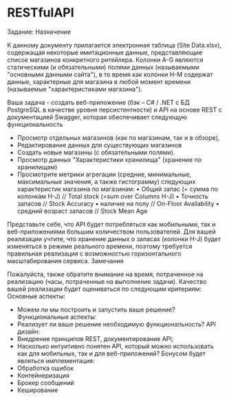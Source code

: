 # RESTfulAPI

Задание: 
Назначение

К данному документу прилагается электронная таблица (Site Data.xlsx), содержащая некоторые имитационные данные, представляющие список магазинов конкретного ритейлера.
Колонки A-G являются статическими (и обязательными) полями данных (называемыми "основными данными сайта"), 
в то время как колонки H-M содержат данные, характерные для магазина в любой момент времени (называемые "характеристиками магазина").

Ваша задача - создать веб-приложение (бэк – C# / .NET с БД PostgreSQL в качестве уровня персистентности) и API на основе REST с документацией Swagger, 
которая обеспечивает следующую функциональность  
- Просмотр отдельных магазинов (как по магазинам, так и в обзоре),
- Редактирование данных для существующих магазинов
- Создать новые магазины (с обязательными полями).
- Просмотр данных "Характеристики хранилища" (хранение по хранилищам)
- Просмотрите метрики агрегации (средние, минимальные, максимальные значения, а также гистограмму) следующих характеристик магазина по магазинам:
•	Общий запас (= сумма по колонкам H-J)  // Total stock (=sum over Columns H-J)
•	Точность запасов // Stock Accuracy
•	наличие на полу // On-Floor Availability
•	средний возраст запасов // Stock Mean Age

Представьте себе, что API будет потребляться как мобильными, так и веб-приложениями большим количеством пользователей. Для вашей реализации учтите, 
что хранение данных о запасах (колонки H-J) будет изменяться в режиме реального времени, поэтому требуется правильная реализация 
с возможностью горизонтального масштабирования сервиса.
Замечания

Пожалуйста, также обратите внимание на время, потраченное на реализацию (часы, потраченные на выполнение задачи). 
Качество вашей реализации будет оцениваться по следующим критериям:
Основные аспекты: 
- Можем ли мы построить и запустить ваше решение?
Функциональные аспекты: 
- Реализует ли ваше решение необходимую функциональность?
API дизайн: 
- Внедрение принципов REST, документирование API; 
- Насколько интуитивно понятен API, который можно использовать как для мобильных, так и для веб-приложений?
Бонусом будет являться имплементация:
- Обработка ошибок
- Контейнеризация
- Брокер сообщений
- Кеширование
